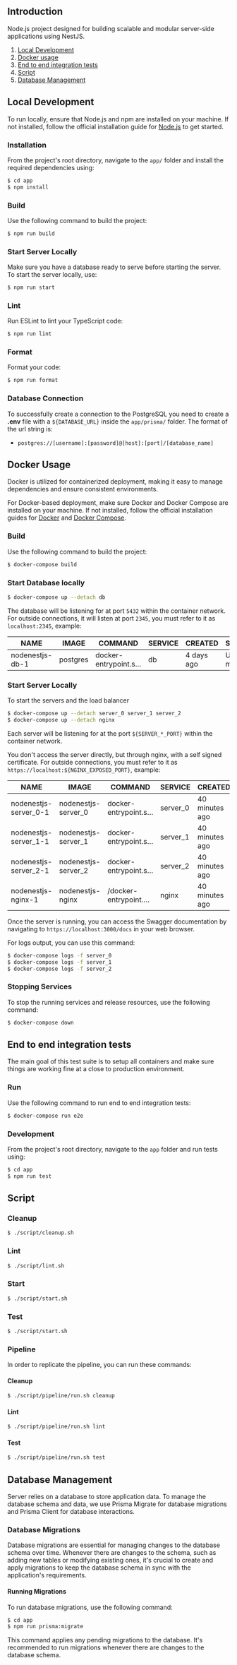 ## Introduction

Node.js project designed for building scalable and modular server-side applications using NestJS.

1. [Local Development](#local-development)
2. [Docker usage](#docker-usage)
3. [End to end integration tests](#end-to-end-integration-tests)
4. [Script](#script)
5. [Database Management](#database-management)

## Local Development

To run locally, ensure that Node.js and npm are installed on your machine. If not installed, follow the official installation guide for [Node.js](https://nodejs.org/) to get started.

### Installation

From the project's root directory, navigate to the `app/` folder and install the required dependencies using:

```bash
$ cd app
$ npm install
```

### Build

Use the following command to build the project:

```bash
$ npm run build
```

### Start Server Locally

Make sure you have a database ready to serve before starting the server. To start the server locally, use:

```bash
$ npm run start
```

### Lint

Run ESLint to lint your TypeScript code:

```bash
$ npm run lint
```

### Format

Format your code:

```bash
$ npm run format
```

### Database Connection

To successfully create a connection to the PostgreSQL you need to create a **.env** file with a `${DATABASE_URL}` inside the `app/prisma/` folder. The format of the url string is: 
- `postgres://[username]:[password]@[host]:[port]/[database_name]`

## Docker Usage

Docker is utilized for containerized deployment, making it easy to manage dependencies and ensure consistent environments.

For Docker-based deployment, make sure Docker and Docker Compose are installed on your machine. If not installed, follow the official installation guides for [Docker](https://docs.docker.com/get-docker/) and [Docker Compose](https://docs.docker.com/compose/install/).

### Build

Use the following command to build the project:

```bash
$ docker-compose build
```

### Start Database locally

```bash
$ docker-compose up --detach db
```

The database will be listening for at port `5432` within the container network. For outside connections, it will listen at port `2345`, you must refer to it as `localhost:2345`, example:

| NAME            | IMAGE    | COMMAND              | SERVICE | CREATED    | STATUS       | PORTS                  |
| --------------- | -------- | -------------------- | ------- | ---------- | ------------ | ---------------------- |
| nodenestjs-db-1 | postgres | docker-entrypoint.s… | db      | 4 days ago | Up 4 minutes | 0.0.0.0:2345->5432/tcp |


### Start Server Locally

To start the servers and the load balancer

```bash
$ docker-compose up --detach server_0 server_1 server_2
$ docker-compose up --detach nginx
```

Each server will be listening for at the port `${SERVER_*_PORT}` within the container network. 

You don't access the server directly, but through nginx, with a self signed certificate. For outside connections, you must refer to it as `https://localhost:${NGINX_EXPOSED_PORT}`, example:

| NAME                  | IMAGE               | COMMAND              | SERVICE  | CREATED        | STATUS        | PORTS                         |
| --------------------- | ------------------- | -------------------- | -------- | -------------- | ------------- | ----------------------------- |
| nodenestjs-server_0-1 | nodenestjs-server_0 | docker-entrypoint.s… | server_0 | 40 minutes ago | Up 40 minutes |                               |
| nodenestjs-server_1-1 | nodenestjs-server_1 | docker-entrypoint.s… | server_1 | 40 minutes ago | Up 40 minutes |                               |
| nodenestjs-server_2-1 | nodenestjs-server_2 | docker-entrypoint.s… | server_2 | 40 minutes ago | Up 40 minutes |                               |
| nodenestjs-nginx-1    | nodenestjs-nginx    | /docker-entrypoint.… | nginx    | 40 minutes ago | Up 40 minutes | 80/tcp, 0.0.0.0:3000->443/tcp |

Once the server is running, you can access the Swagger documentation by navigating to `https://localhost:3000/docs` in your web browser.


For logs output, you can use this command:

```bash
$ docker-compose logs -f server_0
$ docker-compose logs -f server_1
$ docker-compose logs -f server_2
```

### Stopping Services

To stop the running services and release resources, use the following command:

```bash
$ docker-compose down
```

## End to end integration tests

The main goal of this test suite is to setup all containers and make sure things are working fine at a close to production environment.

### Run

Use the following command to run end to end integration tests:

```bash
$ docker-compose run e2e
```

### Development

From the project's root directory, navigate to the `app` folder and run tests using:

```bash
$ cd app
$ npm run test
```

## Script

### Cleanup

```bash
$ ./script/cleanup.sh
```

### Lint

```bash
$ ./script/lint.sh
```

### Start

```bash
$ ./script/start.sh
```

### Test

```bash
$ ./script/start.sh
```

### Pipeline

In order to replicate the pipeline, you can run these commands:

#### Cleanup

```bash
$ ./script/pipeline/run.sh cleanup
```

#### Lint

```bash
$ ./script/pipeline/run.sh lint
```

#### Test

```bash
$ ./script/pipeline/run.sh test
```

## Database Management

Server relies on a database to store application data. To manage the database schema and data, we use Prisma Migrate for database migrations and Prisma Client for database interactions.

### Database Migrations

Database migrations are essential for managing changes to the database schema over time. Whenever there are changes to the schema, such as adding new tables or modifying existing ones, it's crucial to create and apply migrations to keep the database schema in sync with the application's requirements.

#### Running Migrations

To run database migrations, use the following command:

```bash
$ cd app
$ npm run prisma:migrate
```

This command applies any pending migrations to the database. It's recommended to run migrations whenever there are changes to the database schema.
